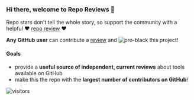 ### Hi there, welcome to Repo Reviews 👋

Repo stars don't tell the whole story, so support the community with a helpful ❤️ [repo review](https://repo-reviews.github.io/) ❤️

**Any GitHub user** can contribute a [review](https://github.com/repo-reviews/repo-reviews.github.io/blob/main/create.md) and ![pro-black](https://user-images.githubusercontent.com/65187002/173065669-d1fdb5a7-8895-43cc-8dea-72a511a37e86.svg#gh-light-mode-only) this project!

#### Goals
- provide a **useful source of independent, current reviews** about tools available on GitHub
- make this the repo with the **largest number of contributors on GitHub**!

![visitors](https://visitor-badge.laobi.icu/badge?page_id=repo-reviews)

